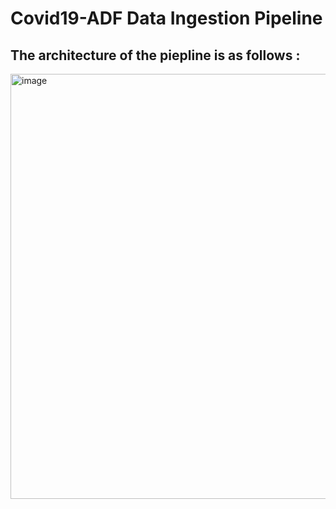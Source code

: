 # Covid19-ADF Data Ingestion Pipeline

## The architecture of the piepline is as follows :

<img width="680" alt="image" src="https://user-images.githubusercontent.com/30373328/228943531-e70d1e46-00e3-442b-a863-29dbf072908f.png">
